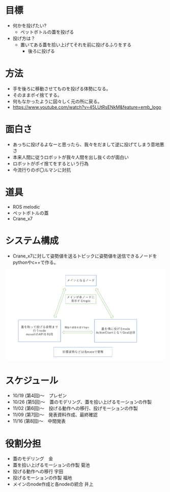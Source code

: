目標
=============

- 何かを投げたい?
  - ペットボトルの蓋を投げる
- 投げ方は？
  - 置いてある蓋を拾い上げてそれを前に投げるふりをする
    - 後ろに投げる
    
方法
=============

- 手を後ろに移動させてものを投げる体勢になる。
- そのままポイ捨てする。
- 何もなかったように図々しく元の所に戻る。
- https://www.youtube.com/watch?v=45LUtRsENkM&feature=emb_logo

面白さ
=============

- あっちに投げるよなーと思ったら、我々をだまして逆に投げてしまう意地悪さ
- 本来人間に従うロボットが我々人間を出し抜くのが面白い
- ロボットがポイ捨てをするという行為
- 今流行りのボ〇ルマンに対抗

道具
=============

- ROS melodic
- ペットボトルの蓋
- Crane_x7

システム構成
=============

- Crane_x7に対して姿勢値を送るトピックに姿勢値を送信できるノードをpythonやc++で作る。
 <img src= "https://github.com/8group-robotdesign3/reference_/blob/main/relationship.png" width="700" >

スケジュール
=============

- 10/19 (第4回)～　プレゼン
- 10/26 (第5回)～　蓋のモデリング、蓋を拾い上げるモーションの作製
- 11/02 (第6回)～　投げる動作への移行、投げモーションの作製
- 11/09 (第7回)～　発表資料作成、最終確認
- 11/16 (第8回)～　中間発表

役割分担
=============

- 蓋のモデリング　金
- 蓋を拾い上げるモーションの作製 菊池
- 投げる動作への移行 宇田
- 投げるモーションの作製 福地
- メインのnode作成と各nodeの統合 井上
